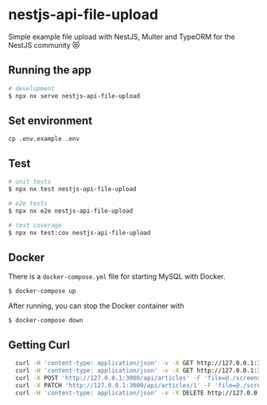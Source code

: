 # nestjs-api-file-upload

Simple example file upload with NestJS, Multer and TypeORM for the NestJS community 😻

## Running the app

```bash
# development
$ npx nx serve nestjs-api-file-upload
```

## Set environment

```
cp .env.example .env
```

## Test

```bash
# unit tests
$ npx nx test nestjs-api-file-upload

# e2e tests
$ npx nx e2e nestjs-api-file-upload

# test coverage
$ npx nx test:cov nestjs-api-file-upload
```

## Docker

There is a `docker-compose.yml` file for starting MySQL with Docker.

`$ docker-compose up`

After running, you can stop the Docker container with

`$ docker-compose down`

## Getting Curl

```bash
  curl -H 'content-type: application/json' -v -X GET http://127.0.0.1:3000/api/articles  
  curl -H 'content-type: application/json' -v -X GET http://127.0.0.1:3000/api/articles/:id 
  curl -X POST 'http://127.0.0.1:3000/api/articles' -F 'file=@./screenshot.jpg' -F 'title=title #1' -F 'description=description #1'
  curl -X PATCH 'http://127.0.0.1:3000/api/articles/1' -F 'file=@./screenshot.jpg' -F 'title=title update #1' -F 'description=description update #1'
  curl -H 'content-type: application/json' -v -X DELETE http://127.0.0.1:3000/api/articles/:id 
```
